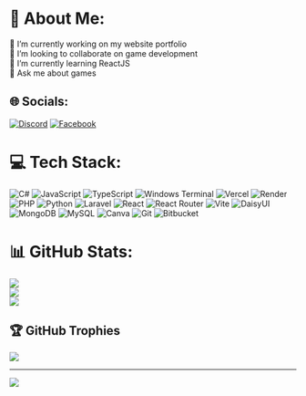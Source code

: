 
# 💫 About Me:

🔭 I’m currently working on my website portfolio<br>👯 I’m looking to collaborate on game development<br>🌱 I’m currently learning ReactJS<br>💬 Ask me about games

## 🌐 Socials:

[![Discord](https://img.shields.io/badge/Discord-%237289DA.svg?logo=discord&logoColor=white)](https://discord.gg/cothme) [![Facebook](https://img.shields.io/badge/Facebook-%231877F2.svg?logo=Facebook&logoColor=white)](https://www.facebook.com/miguicothme/)

# 💻 Tech Stack:

![C#](https://img.shields.io/badge/c%23-%23239120.svg?style=for-the-badge&logo=csharp&logoColor=white) ![JavaScript](https://img.shields.io/badge/javascript-%23323330.svg?style=for-the-badge&logo=javascript&logoColor=%23F7DF1E) ![TypeScript](https://img.shields.io/badge/typescript-%23007ACC.svg?style=for-the-badge&logo=typescript&logoColor=white) ![Windows Terminal](https://img.shields.io/badge/Windows%20Terminal-%234D4D4D.svg?style=for-the-badge&logo=windows-terminal&logoColor=white) ![Vercel](https://img.shields.io/badge/vercel-%23000000.svg?style=for-the-badge&logo=vercel&logoColor=white) ![Render](https://img.shields.io/badge/Render-%46E3B7.svg?style=for-the-badge&logo=render&logoColor=white) ![PHP](https://img.shields.io/badge/php-%23777BB4.svg?style=for-the-badge&logo=php&logoColor=white) ![Python](https://img.shields.io/badge/python-3670A0?style=for-the-badge&logo=python&logoColor=ffdd54) ![Laravel](https://img.shields.io/badge/laravel-%23FF2D20.svg?style=for-the-badge&logo=laravel&logoColor=white) ![React](https://img.shields.io/badge/react-%2320232a.svg?style=for-the-badge&logo=react&logoColor=%2361DAFB) ![React Router](https://img.shields.io/badge/React_Router-CA4245?style=for-the-badge&logo=react-router&logoColor=white) ![Vite](https://img.shields.io/badge/vite-%23646CFF.svg?style=for-the-badge&logo=vite&logoColor=white) ![DaisyUI](https://img.shields.io/badge/daisyui-5A0EF8?style=for-the-badge&logo=daisyui&logoColor=white) ![MongoDB](https://img.shields.io/badge/MongoDB-%234ea94b.svg?style=for-the-badge&logo=mongodb&logoColor=white) ![MySQL](https://img.shields.io/badge/mysql-4479A1.svg?style=for-the-badge&logo=mysql&logoColor=white) ![Canva](https://img.shields.io/badge/Canva-%2300C4CC.svg?style=for-the-badge&logo=Canva&logoColor=white) ![Git](https://img.shields.io/badge/git-%23F05033.svg?style=for-the-badge&logo=git&logoColor=white) ![Bitbucket](https://img.shields.io/badge/bitbucket-%230047B3.svg?style=for-the-badge&logo=bitbucket&logoColor=white)

# 📊 GitHub Stats:

![](https://github-readme-stats.vercel.app/api?username=cothme&theme=dark&hide_border=false&include_all_commits=true&count_private=false)<br/>
![](https://github-readme-streak-stats.herokuapp.com/?user=cothme&theme=dark&hide_border=false)<br/>
![](https://github-readme-stats.vercel.app/api/top-langs/?username=cothme&theme=dark&hide_border=false&include_all_commits=true&count_private=false&layout=compact)

## 🏆 GitHub Trophies

![](https://github-profile-trophy.vercel.app/?username=cothme&theme=radical&no-frame=false&no-bg=true&margin-w=4)

---

[![](https://visitcount.itsvg.in/api?id=cothme&icon=0&color=0)](https://visitcount.itsvg.in)

<!-- Proudly created with GPRM ( https://gprm.itsvg.in ) -->

